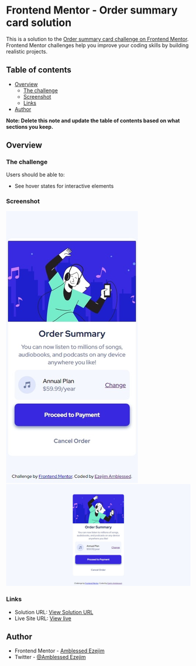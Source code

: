 # Frontend Mentor - Order summary card solution

This is a solution to the [Order summary card challenge on Frontend Mentor](https://www.frontendmentor.io/challenges/order-summary-component-QlPmajDUj). Frontend Mentor challenges help you improve your coding skills by building realistic projects.

## Table of contents

- [Overview](#overview)
  - [The challenge](#the-challenge)
  - [Screenshot](#screenshot)
  - [Links](#links)
- [Author](#author)

**Note: Delete this note and update the table of contents based on what sections you keep.**

## Overview

### The challenge

Users should be able to:

- See hover states for interactive elements

### Screenshot

![Mobile Capture](/design/Mobile%20Capture.jpeg)
![Desktop Capture](/design/Desktop%20Screenshot.jpeg)

### Links

- Solution URL: [View Solution URL](https://github.com/codibility/order-summary-component)
- Live Site URL: [View live](https://codibility.github.io/order-summary-component)

## Author

- Frontend Mentor - [Amblessed Ezejim](https://www.frontendmentor.io/profile/amblessedezejim)
- Twitter - [@Amblessed Ezejim](https://www.twitter.com/codibility)
